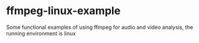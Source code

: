 # ffmpeg-linux-example
Some functional examples of using ffmpeg for audio and video analysis, the running environment is linux
